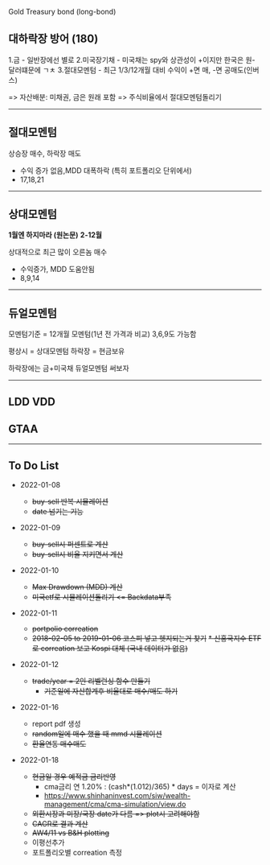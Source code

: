 
Gold
Treasury bond (long-bond)



## 대하락장 방어 (180)
1.금 - 일반장에선 별로
2.미국장기채 - 미국채는 spy와 상관성이 +이지만 한국은 원-달러떄문에 ㄱㅊ
3.절대모멘텀 - 최근 1/3/12개월 대비 수익이 +면 매, -면 공매도(인버스)

=> 자산배분: 미채권, 금은 원래 포함
=> 주식비율에서 절대모멘텀돌리기



---
## 절대모멘텀
상승장 매수, 하락장 매도
* 수익 증가 없음,MDD 대폭하락 (특히 포트폴리오 단위에서) 
* 17,18,21

---
## 상대모멘텀

**1월엔 하지마라 (원논문)**
**2-12월**

상대적으로 최근 많이 오른놈 매수
* 수익증가, MDD 도움안됨 
* 8,9,14

---
## 듀얼모멘텀
모멘텀기준 = 12개월 모멘텀(1년 전 가격과 비교) 
3,6,9도 가능함

평상시 = 상대모멘텀
하락장 = 현금보유

하락장에는 금+미국채 듀얼모멘텀 써보자



---
## LDD  VDD


## GTAA




---
## To Do List

* 2022-01-08
  * ~~buy-sell 반복 시뮬레이션~~
  * ~~date 넘기는 기능~~

* 2022-01-09
  * ~~buy-sell시 퍼센트로 계산~~
  * ~~buy-sell시 비율 지키면서 계산~~

* 2022-01-10
  * ~~Max Drawdown (MDD) 계산~~
  * ~~미국etf로 시뮬레이션돌리기 <= Backdata부족~~

* 2022-01-11
  * ~~portpolio correation~~
  * ~~2018-02-05 to 2019-01-06 코스피 넣고 헷지되는거 찾기~~
    ~~* 신흥국지수 ETF로 correation 보고 Kospi 대체 (국내 데이터가 없음)~~

* 2022-01-12
  * ~~trade/year = 2인 리벨런싱 함수 만들기~~
    * ~~기준일에 자산합계후 비율대로 매수/매도 하기~~

* 2022-01-16
  * report pdf 생성
  * ~~random일에 매수 했을 때 mmd 시뮬레이션~~
  * ~~환율연동 매수매도~~

* 2022-01-18
  * ~~현금일 경우 예적금 금리반영~~ 
    * cma금리 연 1.20% :  (cash*(1.012)/365) * days = 이자로 계산
    * https://www.shinhaninvest.com/siw/wealth-management/cma/cma-simulation/view.do
  * ~~외환시장과 미장/국장 date가 다름 => plot시 고려해야함~~
  * ~~CAGR로 결과 계산~~
  * ~~AW4/11 vs B&H plotting~~
  * 이평선추가 
  * 포트폴리오별 correation 측정
